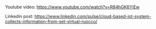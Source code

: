 Youtube video: https://www.youtube.com/watch?v=R84hGK6YjEw

Linkedin post: https://www.linkedin.com/pulse/cloud-based-iot-system-collects-information-from-set-virtual-ruocco/
